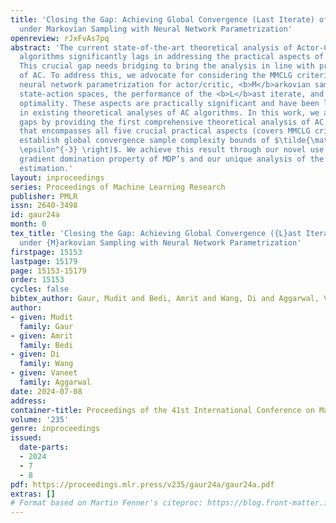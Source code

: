 ```yaml
---
title: 'Closing the Gap: Achieving Global Convergence (Last Iterate) of Actor-Critic
  under Markovian Sampling with Neural Network Parametrization'
openreview: rJxFvAs7pq
abstract: 'The current state-of-the-art theoretical analysis of Actor-Critic (AC)
  algorithms significantly lags in addressing the practical aspects of AC implementations.
  This crucial gap needs bridging to bring the analysis in line with practical implementations
  of AC. To address this, we advocate for considering the MMCLG criteria: <b>M</b>ulti-layer
  neural network parametrization for actor/critic, <b>M</b>arkovian sampling, <b>C</b>ontinuous
  state-action spaces, the performance of the <b>L</b>ast iterate, and <b>G</b>lobal
  optimality. These aspects are practically significant and have been largely overlooked
  in existing theoretical analyses of AC algorithms. In this work, we address these
  gaps by providing the first comprehensive theoretical analysis of AC algorithms
  that encompasses all five crucial practical aspects (covers MMCLG criteria). We
  establish global convergence sample complexity bounds of $\tilde{\mathcal{O}}\left(
  \epsilon^{-3} \right)$. We achieve this result through our novel use of the weak
  gradient domination property of MDP’s and our unique analysis of the error in critic
  estimation.'
layout: inproceedings
series: Proceedings of Machine Learning Research
publisher: PMLR
issn: 2640-3498
id: gaur24a
month: 0
tex_title: 'Closing the Gap: Achieving Global Convergence ({L}ast Iterate) of Actor-Critic
  under {M}arkovian Sampling with Neural Network Parametrization'
firstpage: 15153
lastpage: 15179
page: 15153-15179
order: 15153
cycles: false
bibtex_author: Gaur, Mudit and Bedi, Amrit and Wang, Di and Aggarwal, Vaneet
author:
- given: Mudit
  family: Gaur
- given: Amrit
  family: Bedi
- given: Di
  family: Wang
- given: Vaneet
  family: Aggarwal
date: 2024-07-08
address:
container-title: Proceedings of the 41st International Conference on Machine Learning
volume: '235'
genre: inproceedings
issued:
  date-parts:
  - 2024
  - 7
  - 8
pdf: https://proceedings.mlr.press/v235/gaur24a/gaur24a.pdf
extras: []
# Format based on Martin Fenner's citeproc: https://blog.front-matter.io/posts/citeproc-yaml-for-bibliographies/
---
```


